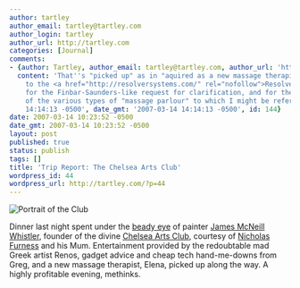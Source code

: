 ```yaml
---
author: tartley
author_email: tartley@tartley.com
author_login: tartley
author_url: http://tartley.com
categories: [Journal]
comments:
- {author: Tartley, author_email: tartley@tartley.com, author_url: 'http://tartley.com',
  content: 'That''s "picked up" as in "aquired as a new massage therapist". Thanks
    to the <a href="http://resolversystems.com/" rel="nofollow">Resolvereenies</a>
    for the Finbar-Saunders-like request for clarification, and for the ensuing discussion
    of the various types of "massage parlour" to which I might be referring.', date: '2007-03-14
    14:14:13 -0500', date_gmt: '2007-03-14 14:14:13 -0500', id: 144}
date: 2007-03-14 10:23:52 -0500
date_gmt: 2007-03-14 10:23:52 -0500
layout: post
published: true
status: publish
tags: []
title: 'Trip Report: The Chelsea Arts Club'
wordpress_id: 44
wordpress_url: http://tartley.com/?p=44
---
```


![Portrait of the
Club](/assets/2007/03/theclub-2-3-lg.jpg)

Dinner last night spent under the [beady
eye](http://en.wikipedia.org/wiki/Image:Whistler-painter.jpg) of painter
[James McNeill
Whistler](http://en.wikipedia.org/wiki/James_McNeill_Whistler), founder
of the divine [Chelsea Arts Club](http://www.chelseaartsclub.com/),
courtesy of [Nicholas Furness](http://nixtasinks.nixta.com/) and his
Mum. Entertainment provided by the redoubtable mad Greek artist Renos,
gadget advice and cheap tech hand-me-downs from Greg, and a new massage
therapist, Elena, picked up along the way. A highly profitable evening,
methinks.
